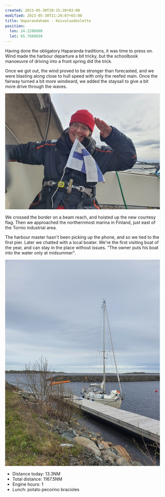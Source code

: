 ```yaml
---
created: 2023-05-30T20:15:20+03:00
modified: 2023-05-30T21:20:07+03:00
title: Haparandahamn - Koivuluodonletto
position:
  lon: 24.2286608
  lat: 65.7660659
---
```


Having done the obligatory Haparanda traditions, it was time to press on. Wind made the harbour departure a bit tricky, but the schoolbook manoeuvre of driving into a front spring did the trick.

Once we got out, the wind proved to be stronger than forecasted, and we were blasting along close to hull speed with only the reefed main. Once the fairway turned a bit more windward, we added the staysail to give a bit more drive through the waves.

![Image](../2023/71dbc3a9a93783a7ccc2e6e22ecb4563.jpg) 

We crossed the border on a beam reach, and hoisted up the new courtesy flag. Then we approached the northernmost marina in Finland, just east of the Tornio industrial area.

The harbour master hasn't been picking up the phone, and so we tied to the first pier. Later we chatted with a local boater. We're the first visiting boat of the year, and can stay in the place without issues. "The owner puts his boat into the water only at midsummer".

![Image](../2023/852814f63953b005773b159449fe29a4.jpg) 

* Distance today: 13.3NM
* Total distance: 1167.5NM
* Engine hours: 1
* Lunch: potato pecorino bracioles
